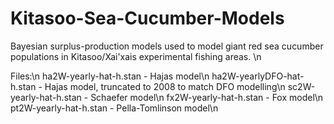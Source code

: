 # Kitasoo-Sea-Cucumber-Models
Bayesian surplus-production models used to model giant red sea cucumber populations in Kitasoo/Xai'xais experimental fishing areas. \n

Files:\n
ha2W-yearly-hat-h.stan - Hajas model\n
ha2W-yearlyDFO-hat-h.stan - Hajas model, truncated to 2008 to match DFO modelling\n
sc2W-yearly-hat-h.stan - Schaefer model\n
fx2W-yearly-hat-h.stan - Fox model\n
pt2W-yearly-hat-h.stan - Pella-Tomlinson model\n
